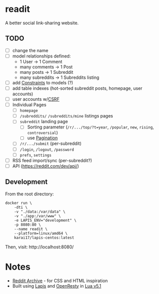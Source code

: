 # readit

A better social link-sharing website.

## TODO

- [ ] change the name
- [ ] model relationships defined:
    * 1 User -> 1 Comment
    * many comments -> 1 Post
    * many posts -> 1 Subreddit
    * many subreddits -> 1 Subreddits listing
- [ ] add [Constraints](https://leafo.net/lapis/reference/models.html#constraints) to models (?)
- [ ] add table indexes (hot-sorted subreddit posts, homepage, user accounts)
- [ ] user accounts w/[CSRF](https://leafo.net/lapis/reference/utilities.html#csrf-protection )
- [ ] Individual Pages
  - [ ] `homepage`
  - [ ] `/subreddits/` `/subreddits/mine` listings pages
  - [ ] `subreddit` landing page
    - [ ] Sorting parameter (`/r/.../top/?t=year`, `/popular`, `new`, `rising`, `controversial`)
    - [ ] use [Pagination](https://leafo.net/lapis/reference/models.html#pagination)
  - [ ] `/r/.../submit` (per-subreddit)
  - [ ] `/login`, `/logout`, `/password`
  - [ ] `prefs`, `settings`
- [ ] RSS feed import/sync (per-subreddit?)
- [ ] API (https://reddit.com/dev/api/)

## Development

From the root directory:

```
docker run \
    -dti \
    -v "./data:/var/data" \
    -v "./app:/var/www" \
    -e LAPIS_ENV="development" \
    -p 8080:80 \
    --name readit \
    --platform=linux/amd64 \
    karai17/lapis-centos:latest
```

Then, visit: http://localhost:8080/

# Notes

* [Reddit Archive](https://github.com/reddit-archive/reddit) - for CSS and HTML inspiration
* Built using [Lapis](https://leafo.net/lapis/) and [OpenResty](https://openresty.org/) in [Lua v5.1](https://www.lua.org/manual/5.1/)
